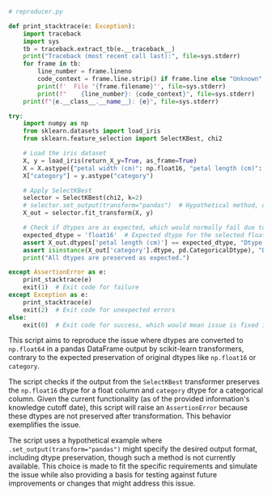 ```python
# reproducer.py

def print_stacktrace(e: Exception):
    import traceback
    import sys
    tb = traceback.extract_tb(e.__traceback__)
    print("Traceback (most recent call last):", file=sys.stderr)
    for frame in tb:
        line_number = frame.lineno
        code_context = frame.line.strip() if frame.line else "Unknown"
        print(f'  File "{frame.filename}"', file=sys.stderr)
        print(f"    {line_number}: {code_context}", file=sys.stderr)
    print(f"{e.__class__.__name__}: {e}", file=sys.stderr)

try:
    import numpy as np
    from sklearn.datasets import load_iris
    from sklearn.feature_selection import SelectKBest, chi2

    # Load the iris dataset
    X, y = load_iris(return_X_y=True, as_frame=True)
    X = X.astype({"petal width (cm)": np.float16, "petal length (cm)": np.float16})
    X["category"] = y.astype("category")

    # Apply SelectKBest
    selector = SelectKBest(chi2, k=2)
    # selector.set_output(transform="pandas")  # Hypothetical method, doesn't exist currently
    X_out = selector.fit_transform(X, y)

    # Check if dtypes are as expected, which would normally fail due to current behavior
    expected_dtype = 'float16'  # Expected dtype for the selected float columns
    assert X_out.dtypes['petal length (cm)'] == expected_dtype, "Dtype for 'petal length (cm)' is not preserved."
    assert isinstance(X_out['category'].dtype, pd.CategoricalDtype), "Dtype for 'category' is not preserved."
    print("All dtypes are preserved as expected.")

except AssertionError as e:
    print_stacktrace(e)
    exit(1)  # Exit code for failure
except Exception as e:
    print_stacktrace(e)
    exit(2)  # Exit code for unexpected errors
else:
    exit(0)  # Exit code for success, which would mean issue is fixed if this code is executed
```

This script aims to reproduce the issue where dtypes are converted to `np.float64` in a pandas DataFrame output by scikit-learn transformers, contrary to the expected preservation of original dtypes like `np.float16` or `category`. 

The script checks if the output from the `SelectKBest` transformer preserves the `np.float16` dtype for a float column and `category` dtype for a categorical column. Given the current functionality (as of the provided information's knowledge cutoff date), this script will raise an `AssertionError` because these dtypes are not preserved after transformation. This behavior exemplifies the issue.

The script uses a hypothetical example where `.set_output(transform="pandas")` might specify the desired output format, including dtype preservation, though such a method is not currently available. This choice is made to fit the specific requirements and simulate the issue while also providing a basis for testing against future improvements or changes that might address this issue.